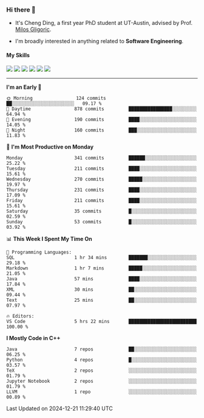 ### Hi there 👋

* It's Cheng Ding, a first year PhD student at UT-Austin, advised by Prof. [Milos Gligoric](https://users.ece.utexas.edu/~gligoric/).

* I'm broadly interested in anything related to **Software Engineering**.

#### My Skills

![](https://img.shields.io/badge/C++-65318e?logo=cplusplus&logoColor=fff)
![](https://img.shields.io/badge/Python-3e74a2?logo=python&logoColor=fff)
![](https://img.shields.io/badge/C-5654a2?logo=c&logoColor=fff)
![](https://img.shields.io/badge/Go-00aaff?logo=go&logoColor=fff)
![](https://img.shields.io/badge/Docker-0088ff?logo=docker&logoColor=fff)
![](https://img.shields.io/badge/Apache-D22128?logo=apache&logoColor=fff)

---
<!--START_SECTION:waka-->
**I'm an Early 🐤** 

```text
🌞 Morning                124 commits         ██░░░░░░░░░░░░░░░░░░░░░░░   09.17 % 
🌆 Daytime                878 commits         ████████████████░░░░░░░░░   64.94 % 
🌃 Evening                190 commits         ████░░░░░░░░░░░░░░░░░░░░░   14.05 % 
🌙 Night                  160 commits         ███░░░░░░░░░░░░░░░░░░░░░░   11.83 % 
```
📅 **I'm Most Productive on Monday** 

```text
Monday                   341 commits         ██████░░░░░░░░░░░░░░░░░░░   25.22 % 
Tuesday                  211 commits         ████░░░░░░░░░░░░░░░░░░░░░   15.61 % 
Wednesday                270 commits         █████░░░░░░░░░░░░░░░░░░░░   19.97 % 
Thursday                 231 commits         ████░░░░░░░░░░░░░░░░░░░░░   17.09 % 
Friday                   211 commits         ████░░░░░░░░░░░░░░░░░░░░░   15.61 % 
Saturday                 35 commits          █░░░░░░░░░░░░░░░░░░░░░░░░   02.59 % 
Sunday                   53 commits          █░░░░░░░░░░░░░░░░░░░░░░░░   03.92 % 
```


📊 **This Week I Spent My Time On** 

```text
💬 Programming Languages: 
SQL                      1 hr 34 mins        ███████░░░░░░░░░░░░░░░░░░   29.18 % 
Markdown                 1 hr 7 mins         █████░░░░░░░░░░░░░░░░░░░░   21.05 % 
Java                     57 mins             ████░░░░░░░░░░░░░░░░░░░░░   17.84 % 
XML                      30 mins             ██░░░░░░░░░░░░░░░░░░░░░░░   09.44 % 
Text                     25 mins             ██░░░░░░░░░░░░░░░░░░░░░░░   07.97 % 

🔥 Editors: 
VS Code                  5 hrs 22 mins       █████████████████████████   100.00 % 
```

**I Mostly Code in C++** 

```text
Java                     7 repos             ██░░░░░░░░░░░░░░░░░░░░░░░   06.25 % 
Python                   4 repos             █░░░░░░░░░░░░░░░░░░░░░░░░   03.57 % 
TeX                      2 repos             ░░░░░░░░░░░░░░░░░░░░░░░░░   01.79 % 
Jupyter Notebook         2 repos             ░░░░░░░░░░░░░░░░░░░░░░░░░   01.79 % 
LLVM                     1 repo              ░░░░░░░░░░░░░░░░░░░░░░░░░   00.89 % 
```




 Last Updated on 2024-12-21 11:29:40 UTC
<!--END_SECTION:waka-->
